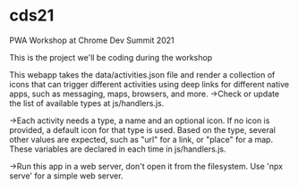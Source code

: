 # cds21
PWA Workshop at Chrome Dev Summit 2021

This is the project we'll be coding during the workshop

This webapp takes the data/activities.json file and render a collection of icons that can trigger different activities using deep links for different native apps, such as messaging, maps, browsers, and more.
->Check or update the list of available types at js/handlers.js. 

->Each activity needs a type, a name and an optional icon. If no icon is provided, a default icon for that type is used. Based on the type, several other values are expected, such as "url" for a link, or "place" for a map. These variables are declared in each time in js/handlers.js.

->Run this app in a web server, don't open it from the filesystem. Use 'npx serve' for a simple web server.